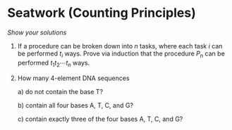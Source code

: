 # Seatwork (Counting Principles)

*Show your solutions*

1. If a procedure can be broken down into $n$ tasks, where each task $i$ can be performed $t_i$  ways. Prove via induction that the procedure $P_n$ can be performed $t_1t_2 \cdots t_n$ ways.

2. How many 4-element DNA sequences

   a) do not contain the base T?

   b) contain all four bases A, T, C, and G?

   c) contain exactly three of the four bases A, T, C, and G?
